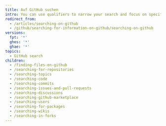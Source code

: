 ```yaml
---
title: Auf GitHub suchen
intro: You can use qualifiers to narrow your search and focus on specific categories of information.
redirect_from:
  - /articles/searching-on-github
  - /github/searching-for-information-on-github/searching-on-github
versions:
  fpt: '*'
  ghes: '*'
  ghae: '*'
topics:
  - GitHub search
children:
  - /finding-files-on-github
  - /searching-for-repositories
  - /searching-topics
  - /searching-code
  - /searching-commits
  - /searching-issues-and-pull-requests
  - /searching-discussions
  - /searching-github-marketplace
  - /searching-users
  - /searching-for-packages
  - /searching-wikis
  - /searching-in-forks
---
```


